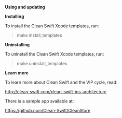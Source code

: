**Using and updating**

**Installing**

To install the Clean Swift Xcode templates, run:

> make install_templates

**Uninstalling**

To uninstall the Clean Swift Xcode templates, run:

> make uninstall_templates

**Learn more**

To learn more about Clean Swift and the VIP cycle, read:

http://clean-swift.com/clean-swift-ios-architecture

There is a sample app available at:

https://github.com/Clean-Swift/CleanStore
